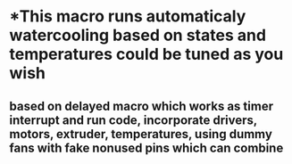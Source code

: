 # *This macro runs automaticaly watercooling based on states and temperatures could be tuned as you wish

## based on delayed macro which works as timer interrupt and run code, incorporate drivers, motors, extruder, temperatures, using dummy fans with fake nonused pins which can combine 

